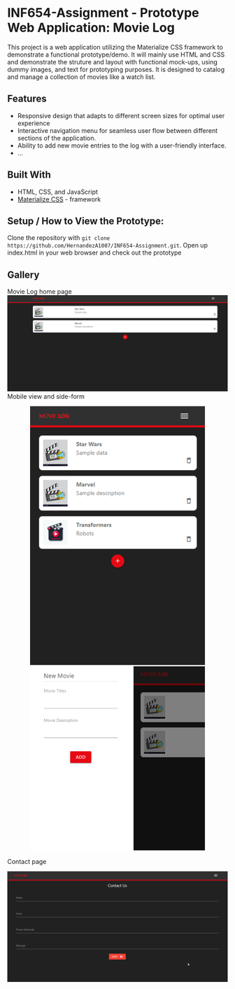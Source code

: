 # INF654-Assignment - Prototype Web Application: Movie Log

This project is a web application utilizing the Materialize CSS framework to demonstrate a functional prototype/demo. It will mainly use HTML and CSS and demonstrate the struture and layout with functional mock-ups, using dummy images, and text for prototyping purposes. It is designed to catalog and manage a collection of movies like a watch list.

## Features

- Responsive design that adapts to different screen sizes for optimal user experience
- Interactive navigation menu for seamless user flow between different sections of the application.
- Ability to add new movie entries to the log with a user-friendly interface.
- ...

## Built With

- HTML, CSS, and JavaScript
- [Materialize CSS](https://materializecss.com/) - framework

## Setup / How to View the Prototype:

Clone the repository with `git clone https://github.com/HernandezA1007/INF654-Assignment.git`.
Open up index.html in your web browser and check out the prototype

## Gallery

Movie Log home page
![movie log home page](./img/movielog.png)
Mobile view and side-form
<p align="center">
    <img src="./img/mobile.png" alt="mobile view" width="400"/>
    <img src="./img/movieform.png" alt="movie form" width="400"/>
</p>
Contact page

![contact page](./img/contact.png)
